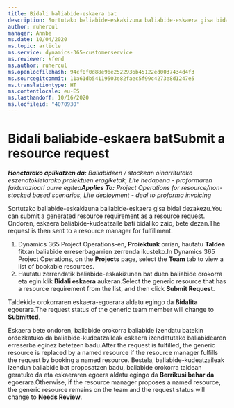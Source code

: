 ```yaml
---
title: Bidali baliabide-eskaera bat
description: Sortutako baliabide-eskakizuna baliabide-eskaera gisa bidal dezakezu. Ondoren, eskaera baliabide-kudeatzaile bati bidaliko zaio, bete dezan.
author: ruhercul
manager: Annbe
ms.date: 10/04/2020
ms.topic: article
ms.service: dynamics-365-customerservice
ms.reviewer: kfend
ms.author: ruhercul
ms.openlocfilehash: 94cf0f0d88e9be2522936b45122ed0037434d4f3
ms.sourcegitcommit: 11a61db54119503e82faec5f99c4273e8d1247e5
ms.translationtype: HT
ms.contentlocale: eu-ES
ms.lasthandoff: 10/16/2020
ms.locfileid: "4070930"
---
```

# <a name="submit-a-resource-request"></a><span data-ttu-id="95e1a-104">Bidali baliabide-eskaera bat</span><span class="sxs-lookup"><span data-stu-id="95e1a-104">Submit a resource request</span></span>

<span data-ttu-id="95e1a-105">_**Honetarako aplikatzen da:** Baliabideen / stockean oinarritutako eszenatokietarako proiektuen eragiketak, Lite hedapena - proformaren fakturazioari aurre egitea_</span><span class="sxs-lookup"><span data-stu-id="95e1a-105">_**Applies To:** Project Operations for resource/non-stocked based scenarios, Lite deployment - deal to proforma invoicing_</span></span>

<span data-ttu-id="95e1a-106">Sortutako baliabide-eskakizuna baliabide-eskaera gisa bidal dezakezu.</span><span class="sxs-lookup"><span data-stu-id="95e1a-106">You can submit a generated resource requirement as a resource request.</span></span> <span data-ttu-id="95e1a-107">Ondoren, eskaera baliabide-kudeatzaile bati bidaliko zaio, bete dezan.</span><span class="sxs-lookup"><span data-stu-id="95e1a-107">The request is then sent to a resource manager for fulfillment.</span></span>

1. <span data-ttu-id="95e1a-108">Dynamics 365 Project Operations-en, **Proiektuak** orrian, hautatu **Taldea** fitxan baliabide erreserbagarrien zerrenda ikusteko.</span><span class="sxs-lookup"><span data-stu-id="95e1a-108">In Dynamics 365 Project Operations, on the **Projects** page, select the **Team** tab to view a list of bookable resources.</span></span> 
2. <span data-ttu-id="95e1a-109">Hautatu zerrendatik baliabide-eskakizunen bat duen baliabide orokorra eta egin klik **Bidali eskaera** aukeran.</span><span class="sxs-lookup"><span data-stu-id="95e1a-109">Select the generic resource that has a resource requirement from the list, and then click **Submit Request**.</span></span>

<span data-ttu-id="95e1a-110">Taldekide orokorraren eskaera-egoerara aldatu egingo da **Bidalita** egoerara.</span><span class="sxs-lookup"><span data-stu-id="95e1a-110">The request status of the generic team member will change to **Submitted**.</span></span>

<span data-ttu-id="95e1a-111">Eskaera bete ondoren, baliabide orokorra baliabide izendatu batekin ordezkatuko da baliabide-kudeatzaileak eskaera izendatutako baliabidearen erreserba eginez betetzen badu.</span><span class="sxs-lookup"><span data-stu-id="95e1a-111">After the request is fulfilled, the generic resource is replaced by a named resource if the resource manager fulfills the request by booking a named resource.</span></span> <span data-ttu-id="95e1a-112">Bestela, baliabide-kudeatzaileak izendun baliabide bat proposatzen badu, baliabide orokorra taldean geratuko da eta eskaeraren egoera aldatu egingo da **Berrikusi behar da** egoerara.</span><span class="sxs-lookup"><span data-stu-id="95e1a-112">Otherwise, if the resource manager proposes a named resource, the generic resource remains on the team and the request status will change to **Needs Review**.</span></span>
